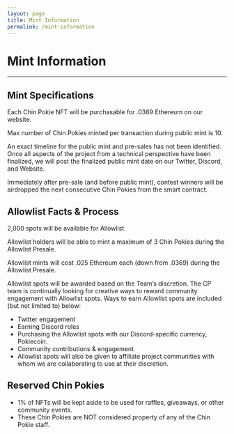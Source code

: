 ```yaml
---
layout: page
title: Mint Information
permalink: /mint-information
---
```

# Mint Information
---
## Mint Specifications
Each Chin Pokie NFT will be purchasable for .0369 Ethereum on our website.

Max number of Chin Pokies minted per transaction during public mint is 10.

An exact timeline for the public mint and pre-sales has not been identified. Once all aspects of the project from a technical perspective have been finalized, we will post the finalized public mint date on our Twitter, Discord, and Website. 

Immediately after pre-sale (and before public mint), contest winners will be airdropped the next consecutive Chin Pokies from the smart contract.

## Allowlist Facts & Process
2,000 spots will be available for Allowlist. 

Allowlist holders will be able to mint a maximum of 3 Chin Pokies during the Allowlist Presale.

Allowlist mints will cost .025 Ethereum each (down from .0369) during the Allowlist Presale. 

Allowlist spots will be awarded based on the Team’s discretion. The CP team is continually looking for creative ways to reward community engagement with Allowlist spots.  Ways to earn Allowlist spots are included (but not limited to) below:
  - Twitter engagement
  - Earning Discord roles
  - Purchasing the Allowlist spots with our Discord-specific currency, Pokiecoin. 
  - Community contributions & engagement
- Allowlist spots will also be given to affiliate project communities with whom we are collaborating to use at their discretion.

## Reserved Chin Pokies
- 1% of NFTs will be kept aside to be used for raffles, giveaways, or other community events. 
- These Chin Pokies are NOT considered property of any of the Chin Pokie staff. 
